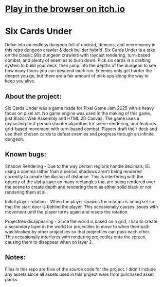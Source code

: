 # [Play in the browser on itch.io](https://nauti312.itch.io/six-cards-under)

# Six Cards Under
Delve into an endless dungeon full of undead, demons, and necromancy in this retro dungeon crawler & deck builder hybrid. Six Cards Under is a take on the classic 90s dungeon crawlers with raycast rendering, turn-based combat, and plenty of enemies to burn down. Pick six cards in a drafting system to build your deck, then jump into the depths of the dungeon to see how many floors you can descend each run. Enemies only get harder the deeper you go, but there are a fair amount of pick-ups along the way to keep you alive.


## About the project:

Six Cards Under was a game made for Pixel Game Jam 2025 with a heavy focus on pixel art. No game engine was used in the making of this game, just Blazor Web Assembly and HTML 2D Canvas.  The game uses a raycasting first-person shooter algorithm for scene rendering, and features grid-based movement with turn-based combat. Players draft their deck and use their chosen cards to defeat enemies and progress through an infinite dungeon.


## Known bugs:

Shadow Rendering - Due to the way certain regions handle decimals, IE: using a comma rather than a period, shadows aren't being rendered correctly to create the illusion of distance. This is interfering with the opacity of the alpha layer on many rectangles that are being rendered over the scene to create depth and rendering them as either solid black or not rendering them at all.

Initial player rotation - When the player spawns the rotation is being set so that the start door is behind the player. This occasionally causes issues with movement until the player turns again and resets the rotation.

Projectiles disappearing - Since the world is based on a grid, I had to create a secondary layer in the world for projectiles to move to when their path was blocked by other projectiles so that projectiles can pass each other. This occasionally interferes with rendering projectiles onto the screen, causing them to disappear when on layer 2.

## Notes:
Files in this repo are files of the source code for the project. I didn't include any assets since all assets used in this project were from purchased asset packs.
